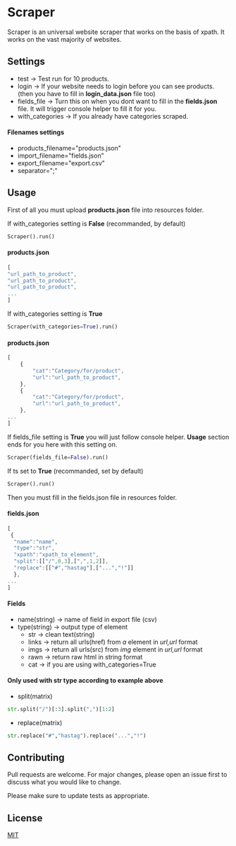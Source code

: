 # Scraper

Scraper is an universal website scraper that works on the basis of xpath.
It works on the vast majority of websites.
## Settings
* test -> Test run for 10 products.
* login -> If your website needs to login before you can see products. (then you have to fill in **login_data.json** file too)
* fields_file -> Turn this on when you dont want to fill in the **fields.json** file. It will trigger console helper to fill it for you.
* with_categories -> If you already have categories scraped.
#### Filenames settings
* products_filename="products.json"
* import_filename="fields.json"
* export_filename="export.csv"
* separator=";"
## Usage

First of all you must upload **products.json** file into resources folder.

If with_categories setting is **False** (recommanded, by default)
```python
Scraper().run()
```
#### products.json

```javascript
[
"url_path_to_product",
"url_path_to_product",
"url_path_to_product",
...
]
```
If with_categories setting is **True**
```python
Scraper(with_categories=True).run()
```
#### products.json

```javascript
[
    {
        "cat":"Category/for/product",
        "url":"url_path_to_product",
    },
    {
        "cat":"Category/for/product",
        "url":"url_path_to_product",
    },
...
]
```

If fields_file setting is **True** you will just follow console helper. 
**Usage** section ends for you here with this setting on.
```python
Scraper(fields_file=False).run()
```
If ts set to **True** (recommanded, set by default)
```python
Scraper().run()
```
Then you must fill in the fields.json file in resources folder.
#### fields.json
```javascript
[
 {
  "name":"name",
  "type":"str",
  "xpath":"xpath_to_element",
  "split":[["/",0,3],[",",1,2]],
  "replace":[["#","hastag"],["...","!"]]
  },
...
]
```
#### Fields
* name(string) -> name of field in export file (csv)
* type(string) -> output type of element
    * str -> clean text(string)
    * links -> return all urls(href) from *a* element in *url,url* format
    * imgs -> return all urls(src) from *img* element in *url,url* format
    * rawn -> return raw html in string format
    * cat -> if you are using with_categories=True

#### Only used with str type according to example above 

* split(matrix)
```python
str.split("/")[:3].split(",")[1:2]
```
* replace(matrix)
```python
str.replace("#","hastag").replace("...","!")
```


## Contributing
Pull requests are welcome. For major changes, please open an issue first to discuss what you would like to change.

Please make sure to update tests as appropriate.

## License
[MIT](https://choosealicense.com/licenses/mit/)